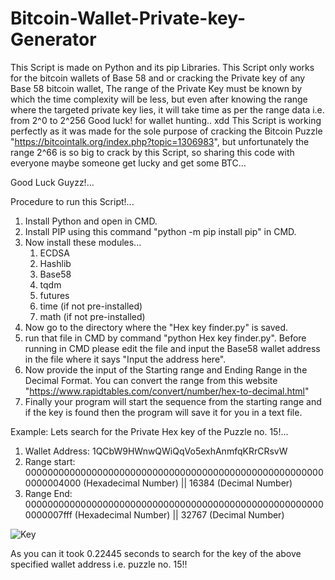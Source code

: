 # Bitcoin-Wallet-Private-key-Generator
This Script is made on Python and its pip Libraries. This Script only works for the bitcoin wallets of Base 58 and or cracking the Private key of any Base 58 bitcoin wallet, The range of the Private Key must be known by which the time complexity will be less, but even after knowing the range where the targeted private key lies, it will take time as per the range data i.e. from 2^0 to 2^256 Good luck! for wallet hunting.. xdd
This Script is working perfectly as it was made for the sole purpose of cracking the Bitcoin Puzzle "https://bitcointalk.org/index.php?topic=1306983", but unfortunately the range 2^66 is so big to crack by this Script, so sharing this code with everyone maybe someone get lucky and get some BTC...

Good Luck Guyzz!...

Procedure to run this Script!...

1. Install Python and open in CMD.
2. Install PIP using this command "python -m pip install pip" in CMD.
3. Now install these modules...
   1. ECDSA
   2. Hashlib
   3. Base58
   4. tqdm
   5. futures
   6. time (if not pre-installed)
   7. math (if not pre-installed)
4. Now go to the directory where the "Hex key finder.py" is saved.
5. run that file in CMD by command "python Hex key finder.py". Before running in CMD please edit the file and input the Base58 wallet address in the file where it says "Input the address here".
6. Now provide the input of the Starting range and Ending Range in the Decimal Format. You can convert the range from this website "https://www.rapidtables.com/convert/number/hex-to-decimal.html"
7. Finally your program will start the sequence from the starting range and if the key is found then the program will save it for you in a text file.

Example:
Lets search for the Private Hex key of the Puzzle no. 15!...
1. Wallet Address: 1QCbW9HWnwQWiQqVo5exhAnmfqKRrCRsvW
2. Range start: 0000000000000000000000000000000000000000000000000000000000004000 (Hexadecimal Number) || 16384 (Decimal Number)
3. Range End: 0000000000000000000000000000000000000000000000000000000000007fff (Hexadecimal Number) || 32767 (Decimal Number)

![Key](https://github.com/Coders-Bar/Bitcoin-Wallet-Private-key-Generator/assets/154334072/fc2ad8dc-184a-45f5-a796-dc90469f0307)

As you can it took 0.22445 seconds to search for the key of the above specified wallet address i.e. puzzle no. 15!!
